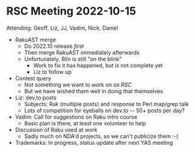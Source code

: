 # RSC Meeting 2022-10-15

Attending: Geoff, Liz, JJ, Vadim, Nick, Daniel

* RakuAST merge
  * Do 2022.10 release *first*
  * Then merge RakuAST immediately afterwards
  * Unfortunately, Blin is still "on the blink"
    * Work to fix it has happened, but is not complete yet
    * Liz to follow up
* Contest query
  * Not something we want to work on *as RSC*
  * But we have wished them well in doing that themselves
* Liz: dev.to posts
  * Subjects: Rak (multiple posts) and response to Perl map/grep talk
  * Lots of competition for eyeballs on dev.to -- 50+ posts per day?
* Vadim: Call for suggestions on Raku intro course
  * Basic plan is there, at least one volunteer to help
* Discussion of Raku used at work
  * Sadly much on NDA'd projects, so we can't publicize them  :-(
* Trademarks: In progress, status update after next YAS meeting
